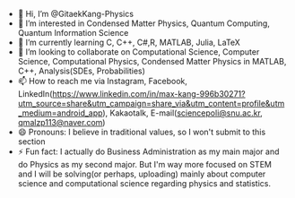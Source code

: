 - 👋 Hi, I’m @GitaekKang-Physics
- 👀 I’m interested in Condensed Matter Physics, Quantum Computing, Quantum Information Science
- 🌱 I’m currently learning C, C++, C#,R,  MATLAB, Julia, LaTeX
- 💞️ I’m looking to collaborate on Computational Science, Computer Science, Computational Physics, Condensed Matter Physics in MATLAB, C++, Analysis(SDEs, Probabilities)
- 📫 How to reach me via Instagram, Facebook, LinkedIn(https://www.linkedin.com/in/max-kang-996b30271?utm_source=share&utm_campaign=share_via&utm_content=profile&utm_medium=android_app), Kakaotalk, E-mail(sciencepoli@snu.ac.kr, qmalzp113@naver.com)
- 😄 Pronouns: I believe in traditional values, so I won't submit to this section
- ⚡ Fun fact: I actually do Business Administration as my main major and do Physics as my second major. But I'm way more focused on STEM and I will be solving(or perhaps, uploading) mainly about computer science and computational science regarding physics and statistics.

<!---
GitaekKang-Physics/GitaekKang-Physics is a ✨ special ✨ repository because its `README.md` (this file) appears on your GitHub profile.
You can click the Preview link to take a look at your changes.
--->
